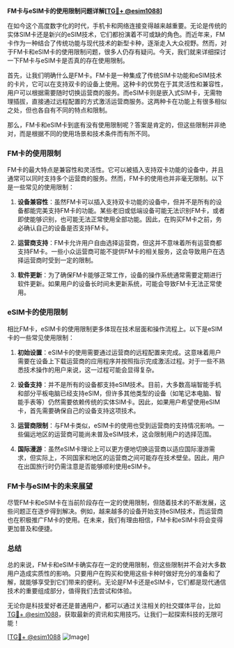 **FM卡与eSIM卡的使用限制问题详解[[TG💪+ @esim1088](https://t.me/s/esim1088)]**

在如今这个高度数字化的时代，手机卡和网络连接变得越来越重要。无论是传统的实体SIM卡还是新兴的eSIM技术，它们都扮演着不可或缺的角色。而近年来，FM卡作为一种结合了传统功能与现代技术的新型卡种，逐渐走入大众视野。然而，对于FM卡和eSIM卡的使用限制问题，很多人仍存有疑问。今天，我们就来详细探讨一下FM卡与eSIM卡是否真的存在使用限制。

首先，让我们明确什么是FM卡。FM卡是一种集成了传统SIM卡功能和eSIM技术的卡片，它可以在支持双卡的设备上使用。这种卡的优势在于其灵活性和兼容性，用户可以根据需要随时切换运营商的服务。而eSIM卡则是嵌入式SIM卡，无需物理插拔，直接通过远程配置的方式激活运营商服务。这两种卡在功能上有很多相似之处，但也各自有不同的特点和限制。

那么，FM卡和eSIM卡到底有没有使用限制呢？答案是肯定的，但这些限制并非绝对，而是根据不同的使用场景和技术条件而有所不同。

### FM卡的使用限制

FM卡的最大特点是兼容性和灵活性。它可以被插入支持双卡功能的设备中，并且通常可以同时支持多个运营商的服务。然而，FM卡的使用也并非毫无限制。以下是一些常见的使用限制：

1. **设备兼容性**：虽然FM卡可以插入支持双卡功能的设备中，但并不是所有的设备都能完美支持FM卡的功能。某些老旧或低端设备可能无法识别FM卡，或者即使能够识别，也可能无法正常使用全部功能。因此，在购买FM卡之前，务必确认自己的设备是否支持FM卡。

2. **运营商支持**：FM卡允许用户自由选择运营商，但这并不意味着所有运营商都支持FM卡。一些小众运营商可能不提供FM卡的相关服务，这会导致用户在选择运营商时受到一定的限制。

3. **软件更新**：为了确保FM卡能够正常工作，设备的操作系统通常需要定期进行软件更新。如果用户的设备长时间未更新系统，可能会导致FM卡无法正常使用。

### eSIM卡的使用限制

相比FM卡，eSIM卡的使用限制更多体现在技术层面和操作流程上。以下是eSIM卡的一些常见使用限制：

1. **初始设置**：eSIM卡的使用需要通过运营商的远程配置来完成。这意味着用户需要在设备上下载运营商的应用程序并按照指示完成激活过程。对于一些不熟悉技术操作的用户来说，这一过程可能会显得复杂。

2. **设备支持**：并不是所有的设备都支持eSIM技术。目前，大多数高端智能手机和部分平板电脑已经支持eSIM，但许多其他类型的设备（如笔记本电脑、智能手表等）仍然需要依赖传统的实体SIM卡。因此，如果用户希望使用eSIM卡，首先需要确保自己的设备支持这项技术。

3. **运营商限制**：与FM卡类似，eSIM卡的使用也受到运营商的支持情况影响。一些偏远地区的运营商可能尚未普及eSIM技术，这会限制用户的选择范围。

4. **国际漫游**：虽然eSIM卡理论上可以更方便地切换运营商以适应国际漫游需求，但实际上，不同国家和地区的运营商之间可能存在技术壁垒。因此，用户在出国旅行时仍需注意是否能够顺利使用eSIM卡。

### FM卡与eSIM卡的未来展望

尽管FM卡和eSIM卡在当前阶段存在一定的使用限制，但随着技术的不断发展，这些问题正在逐步得到解决。例如，越来越多的设备开始支持eSIM技术，而运营商也在积极推广FM卡的使用。在未来，我们有理由相信，FM卡和eSIM卡将会变得更加普及和便捷。

### 总结

总的来说，FM卡和eSIM卡确实存在一定的使用限制，但这些限制并不会对大多数用户造成实质性的影响。只要用户在购买和使用这些卡种时做好充分的准备和了解，就能够享受到它们带来的便利。无论是FM卡还是eSIM卡，它们都是现代通信技术的重要组成部分，值得我们去尝试和体验。

无论你是科技爱好者还是普通用户，都可以通过关注相关的社交媒体平台，比如[TG💪+ @esim1088](https://t.me/s/esim1088)，获取最新的资讯和实用技巧。让我们一起探索科技的无限可能！

[[TG💪+ @esim1088](https://t.me/s/esim1088) ![Image](https://i.postimg.cc/4NQfJmqS/Snipaste-2025-05-13-00-14-12.png)]